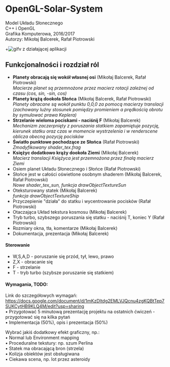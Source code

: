 # OpenGL-Solar-System
Model Układu Słonecznego  
C++ i OpenGL  
Grafika Komputerowa, 2016/2017  
Autorzy: Mikołaj Balcerek, Rafał Piotrowski  

+![gifv z działającej aplikacji](http://i.imgur.com/OA8eeXt.gif)


## Funkcjonalności i rozdział ról

- **Planety obracają się wokół własnej osi** (Mikołaj Balcerek, Rafał Piotrowski)  
  *Macierze planet są przemnożone przez macierz rotacji zależnej od czasu   (cos, sin, -sin, cos)*
- **Planety krążą dookoła Słońca** (Mikołaj Balcerek, Rafał Piotrowski)  
*Planety obracane są wokół punktu 0,0,0 za pomocą macierzy translacji   (zachowany luźny stosunek pomiędzy promieniem a prędkością obrotu by symulować prawa Keplera)*
- **Strzelanie wieloma pociskami - naciśnij F** (Mikołaj Balcerek)  
*Mechanizm zaczerpnięty z poruszania statkiem zapamiętuje pozycję, kierunek statku oraz czas w momencie wystrzelenia i w renderscene oblicza obecną pozycję pocisków*
- **Światło punktowe pochodzące ze Słońca** (Rafał Piotrowski)  
*Zmodyfikowany shader_tex.frag*
- **Księżyc dodatkowo krąży dookoła Ziemi** (Mikołaj Balcerek)  
*Macierz translacji Księżyca jest przemnożona przez finalą macierz Ziemi*
- Osiem planet Układu Słonecznego i Słońce (Rafał Piotrowski)  
- Słońce jest w całości oświetlone osobnym shaderem (Mikołaj Balcerek, Rafał Piotrowski)  
*Nowe shader_tex_sun, funkcja drawObjectTextureSun*
- Oteksturowany statek (Mikołaj Balcerek)  
*funkcja drawObjectTextureShip*
- Przyczepienie "działa" do statku i wycentrowanie pocisków (Rafał Piotrowski)
- Otaczająca Układ tekstura kosmosu (Mikołaj Balcerek)
- Tryb turbo, szybszego poruszania się statku - naciśnij T, koniec Y (Rafał Piotrowski)
- Rozmiary okna, tła, komentarze (Mikołaj Balcerek)
- Dokumentacja, prezentacja (Mikołaj Balcerek)

#### Sterowanie
- W,S,A,D - poruszanie się przód, tył, lewo, prawo
- Z,X - obracanie się
- F - strzelanie
- T - tryb turbo (szybsze poruszanie się statkiem)

#### Wymagania, TODO:  
Link do szczegółowych wymagań: https://docs.google.com/document/d/1mKzDltdg2EMLVJQcnu4zgKQBtTep7SUKCytHB9KLQ4M/edit?usp=sharing  
• Przygotować 5 minutową prezentację projektu na ostatnich ćwiczeń -  
przygotować się na kilka pytań  
• Implementacja (50%), opis i prezentacja (50%)  

Wybrać jakiś dodatkowy efekt graficzny, np.:  
• Normal lub Environment mapping  
• Proceduralne tekstury: np. szum Perlina  
• Statek ma obracającą bron (strzela)  
• Kolizja obiektów jest obsługiwana  
• Ciekawa scena, np. lot przez asteroidy  


 
